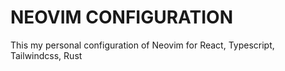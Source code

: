 # NEOVIM CONFIGURATION
This my personal configuration of Neovim for React, Typescript, Tailwindcss, Rust

